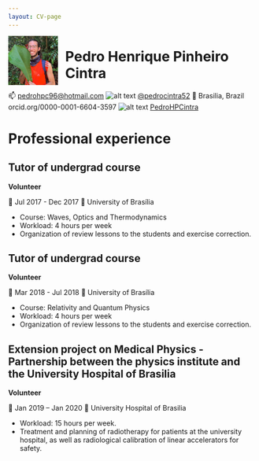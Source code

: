 ```yaml
---
layout: CV-page
---
```


<!-- Please don't remove this: Grab your social icons from https://github.com/carlsednaoui/gitsocial -->

<!-- display the social media buttons in your README -->


<!-- links to social media icons -->
<!-- no need to change these -->

<!-- icons with padding -->

[1.1]: http://i.imgur.com/tXSoThF.png (twitter icon with padding)
[2.1]: http://i.imgur.com/0o48UoR.png (github icon with padding)

<img style="float: left; width: 20%; margin-right: 15px;" src="/assets/img/Me_folha_crop.png">

<!-- ![image](/assets/img/Me_folha_crop.png){: style="float: left"; margin-right: 10em; height="25%" width="25%"} -->

# Pedro Henrique Pinheiro Cintra

:mailbox: pedrohpc96@hotmail.com
![alt text][1.1] [@pedrocintra52](https://twitter.com/pedrocintra52)
:round_pushpin: Brasilia, Brazil
orcid.org/0000-0001-6604-3597
![alt text][2.1] [PedroHPCintra](https://github.com/PedroHPCintra)

# Professional experience

## Tutor of undergrad course

**Volunteer**

:calendar: Jul 2017 - Dec 2017
:round_pushpin: University of Brasília

- Course: Waves, Optics and Thermodynamics
- Workload: 4 hours per week
- Organization of review lessons to the students and exercise correction.

## Tutor of undergrad course

**Volunteer**

:calendar: Mar 2018 - Jul 2018
:round_pushpin: University of Brasília

- Course: Relativity and Quantum Physics
- Workload: 4 hours per week
- Organization of review lessons to the students and exercise correction.

## Extension project on Medical Physics - Partnership between the physics institute and the University Hospital of Brasilia

**Volunteer**

:calendar: Jan 2019 – Jan 2020
:round_pushpin: University Hospital of Brasilia

- Workload: 15 hours per week.
- Treatment and planning of radiotherapy for patients at the university hospital, as well as radiological calibration of linear accelerators for safety.